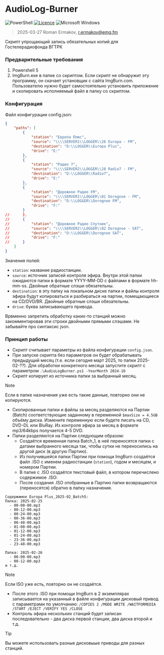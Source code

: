 # AudioLog-Burner
![PowerShell](https://img.shields.io/badge/PowerShell-%235391FE.svg?style=for-the-badge&logo=powershell&logoColor=white)
[![Licence](https://img.shields.io/github/license/ykmn/ff-Logger?style=for-the-badge)](./LICENSE)
![Microsoft Windows](https://img.shields.io/badge/Microsoft-Windows-%FF5F91FF.svg?style=for-the-badge&logo=Microsoft%20Windows&logoColor=white)

> 2025-03-27 Roman Ermakov, <r.ermakov@emg.fm>

Скрипт упрощающий запись обязательных копий для Гостелерадиофонда ВГТРК

### Предварительные требования

1. Powershell 5
2. ImgBurn.exe в папке со скриптом. Если скрипт не обнаружит эту программу, он скачает установщик с сайта ImgBurn.com. Пользователю нужно будет самостоятельно установить приложение и скопировать исполняемый файл в папку со скриптом.

### Конфигурация

Файл конфигурации config.json:
```json
{
	"paths": [
		{
			"station": "Европа Плюс",
			"source": "\\\\SERVER1\\LOGGER\\26 Europa - FM",
			"destination": "D:\\LOGGER\\Europa Plus",
			"drive": "E:"
		},
		{
			"station": "Радио 7",
			"source": "\\\\SERVER2\\LOGGER\\28 Radio7 - FM",
			"destination": "D:\\LOGGER\\Radio7",
			"drive": "E:"
		},
		{
			"station": "Дорожное Радио FM",
			"source": "\\\\SERVER1\\LOGGER\\01 Dorognoe - FM",
			"destination": "D:\\LOGGER\\Dorognoe FM",
			"drive": "F:"
		}
//		},
//		{
//			"station": "Дорожное Радио Спутник",
//			"source": "\\\\SERVER2\\LOGGER\\02 Dorognoe - SAT",
//			"destination": "D:\\LOGGER\\Dorognoe SAT",
//			"drive": "F:"
//		}
	]
}
```
Значения полей:

* `station`: название радиостанции.
* `source`: источник записей контроля эфира. Внутри этой папки ожидаются папки в формате YYYY-MM-DD с файлами в формате hh-mm-ss. Двойные обратные слэши обязательны.
* `destination`: в эту папку на локальном диске папки и файлы контроля эфира будут копироваться и разбираться на партии, помещающиеся на CD/DVD/BR. Двойные обратные слэши обязательны.
* `drive`: буква записывающего привода.

Врвменно запретить обработку каких-то станций можно закомментировав эти строки двойными прямыми слэшами. Не забывайте про синтаксис json.

### Принцип работы

* Скрипт считывает параметры из файла конфигурации `config.json`.
* При запуске скрипта без параметров он будет обрабатывать предыдущий месяц (т.е. если сегодня март 2025, то папки 2025-02-??). Для обработки конкретного месяца запустите скрипт с параметром `.\AudioLogBurner.ps1 -YearMonth 2024-10` 
* Скрипт копирует из источника папки за выбранный месяц.
> [!NOTE]
> Если в папке назначения уже есть такие данные, повторно они не копируются.
* Скопированные папки и файлы за месяц разделяются на Партии (Batch) соответствующие заданному в переменной `$maxSize = 4.5GB` объёму диска. Измените переменную если будете писать на CD, DVD-DL или BluRay. Из контроля эфира за месяц в формате mp3/64kbps получается 4-5 DVD. 
* Папки разделяются на Партии следующим образом:
    * Создаётся временная папка Batch_1, в неё переносятся папки с датами выбранного месяца так, чтобы сутки не переносились на другой диск (в другую Партию).
    * Из получившейся папки Партии при помощи ImgBurn создаётся файл .ISO с именем радиостанции (`station`), годом и месяцем, и номером Партии.
    * В папке с .ISO создаётся текстовый файл, в котором перечислено содержимое .ISO:
    * После создания .ISO отобранные в Партию папки возвращаются (переносятся) обратно в папку назначения.
```
Содержимое Europa Plus_2025-02_Batch5:
Папка: 2025-02-25
  - 00-00-00.mp3
  - 00-12-00.mp3
  - 00-24-00.mp3
  - 00-36-00.mp3
  - 00-48-00.mp3
  - 01-00-00.mp3
  - 01-12-00.mp3
  - 01-24-00.mp3
  - 23-36-00.mp3
  - 23-48-00.mp3

Папка: 2025-02-26
  - 00-00-00.mp3
  - 00-12-00.mp3
и т.д.
```
> [!NOTE]
> Если ISO уже есть, повторно он не создаётся.
* После этого .ISO при помощи ImgBurn в 2 экземплярах записывается на указанный в файле конфигурации дисковый привод с параметрами по умолчанию: `/COPIES 2 /MODE WRITE /WAITFORMEDIA /START /EJECT /VERIFY YES /CLOSE `
* Контроль эфира нескольких станций будет записан последовательно - два диска первой станции, два диска второй и т.д. 
> [!TIP]
> Вы можете использовать разные дисковыые приводы для разных станций.


